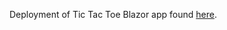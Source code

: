 Deployment of Tic Tac Toe Blazor app found [here](https://github.com/ryan-j-langdon/TicTacToe-WebApp.git).
